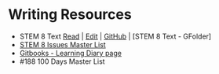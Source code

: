 # Writing Resources

- STEM 8 Text [Read](https://janzeteachesit.gitbooks.io/stem-8-text/content/) | [Edit](https://www.gitbook.com/book/janzeteachesit/stem-8-text/edit#/edit/README.md) | [GitHub](https://github.com/janzeteachesit/stem8-text)  |  [STEM 8 Text - GFolder]
- [STEM 8 Issues Master List](https://github.com/janzeteachesit/Learning-Diary/issues/155)
- [Gitbooks - Learning Diary page](https://github.com/janzeteachesit/Learning-Diary/blob/master/docs/janzeteachesit-gitbooks.md)
- #188 100 Days Master List
